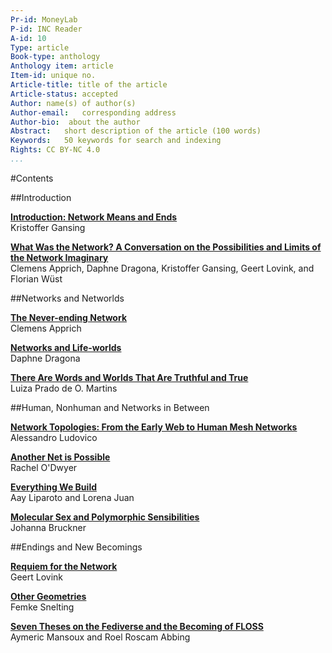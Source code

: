 ```yaml
---
Pr-id: MoneyLab
P-id: INC Reader
A-id: 10
Type: article
Book-type: anthology
Anthology item: article
Item-id: unique no.
Article-title: title of the article
Article-status: accepted
Author: name(s) of author(s)
Author-email:   corresponding address
Author-bio:  about the author
Abstract:   short description of the article (100 words)
Keywords:   50 keywords for search and indexing
Rights: CC BY-NC 4.0
...
```


#Contents

##Introduction

<a href='ch003.xhtml'>**Introduction: Network Means and Ends**</a>
<br/>Kristoffer Gansing

<a href='ch004.xhtml'>**What Was the Network? A Conversation on the Possibilities and Limits of the Network Imaginary**</a>
<br/>Clemens Apprich, Daphne Dragona, Kristoffer Gansing, Geert Lovink, and
Florian Wüst

##Networks and Networlds

<a href='ch005.xhtml'>**The Never-ending Network**</a><br/>
Clemens Apprich

<a href='ch006.xhtml'>**Networks and Life-worlds** </a><br/>
Daphne Dragona

<a href='ch007.xhtml'>**There Are Words and Worlds That Are Truthful and True**</a><br/>
Luiza Prado de O. Martins

##Human, Nonhuman and Networks in Between

<a href='ch008.xhtml'>**Network Topologies: From the Early Web to Human Mesh Networks**</a><br/>
Alessandro Ludovico

<a href='ch009.xhtml'>**Another Net is Possible**</a> <br/>
Rachel O'Dwyer

<a href='ch010.xhtml'>**Everything We Build**</a> <br/>
Aay Liparoto and Lorena Juan

<a href='ch011.xhtml'>**Molecular Sex and Polymorphic Sensibilities**</a> <br/>
Johanna Bruckner

##Endings and New Becomings

<a href='ch012.xhtml'>**Requiem for the Network**</a><br/>
Geert Lovink

<a href='ch013.xhtml'>**Other Geometries**</a><br/>
Femke Snelting

<a href='ch014.xhtml'>**Seven Theses on the Fediverse and the Becoming of FLOSS**</a><br/>
Aymeric Mansoux and Roel Roscam Abbing
